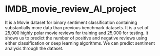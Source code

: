 # IMDB_movie_review_AI_project
It is a Movie dataset for binary sentiment classification containing substantially more data than previous benchmark datasets. It is a set of 25,000 highly polar movie reviews for training and 25,000 for testing. It shows us to predict the number of positive and negative reviews using either classification or deep learning algorithms. We can predict sentiment analysis through the dataset.
